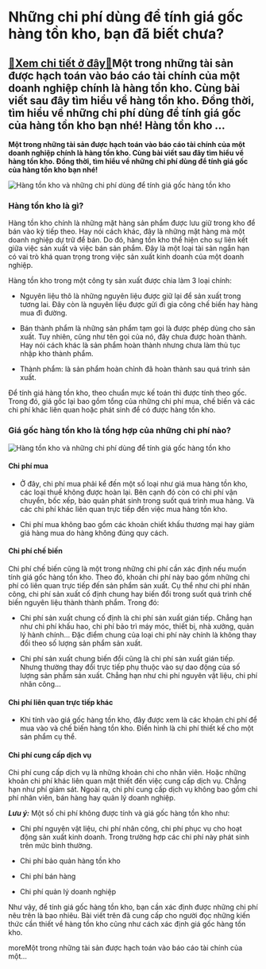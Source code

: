 Những chi phí dùng để tính giá gốc hàng tồn kho, bạn đã biết chưa?
==================================================================

[:gift:Xem chi tiết ở đây:gift:](https://hddtvn.com/nhung-chi-phi-dung-de-tinh-gia-goc-hang-ton-kho-ban-da-biet-chua/)Một trong những tài sản được hạch toán vào báo cáo tài chính của một doanh nghiệp chính là hàng tồn kho. Cùng bài viết sau đây tìm hiểu về hàng tồn kho. Đồng thời, tìm hiểu về những chi phí dùng để tính giá gốc của hàng tồn kho bạn nhé! Hàng tồn kho …
-----------------------------------------------------------------------------------------------------------------------------------------------------------------------------------------------------------------------------------------------------------

**Một trong những tài sản được hạch toán vào báo cáo tài chính của một doanh nghiệp chính là hàng tồn kho. Cùng bài viết sau đây tìm hiểu về hàng tồn kho. Đồng thời, tìm hiểu về những chi phí dùng để tính giá gốc của hàng tồn kho bạn nhé!**


![Hàng tồn kho và những chi phí dùng để tính giá gốc hàng tồn kho](https://hddtvn.com/wp-content/uploads/2021/01/Proship.VN_1496732848.9711.jpg "Hàng tồn kho và những chi phí dùng để tính giá gốc hàng tồn kho")


### **Hàng tồn kho là gì?**


Hàng tồn kho chính là những mặt hàng sản phẩm được lưu giữ trong kho để bán vào kỳ tiếp theo. Hay nói cách khác, đây là những mặt hàng mà một doanh nghiệp dự trữ để bán. Do đó, hàng tồn kho thể hiện cho sự liên kết giữa việc sản xuất và việc bán sản phẩm. Đây là một loại tài sản ngắn hạn có vai trò khá quan trọng trong việc sản xuất kinh doanh của một doanh nghiệp.


Hàng tồn kho trong một công ty sản xuất được chia làm 3 loại chính:




* Nguyên liệu thô là những nguyên liệu được giữ lại để sản xuất trong tương lai. Đây còn là nguyên liệu được gửi đi gia công chế biến hay hàng mua đi đường.

* Bán thành phẩm là những sản phẩm tạm gọi là được phép dùng cho sản xuất. Tuy nhiên, cũng như tên gọi của nó, đây chưa được hoàn thành. Hay nói cách khác là sản phẩm hoàn thành nhưng chưa làm thủ tục nhập kho thành phẩm.

* Thành phẩm: là sản phẩm hoàn chỉnh đã hoàn thành sau quá trình sản xuất.



Để tính giá hàng tồn kho, theo chuẩn mực kế toán thì được tính theo gốc. Trong đó, giá gốc lại bao gồm tổng của những chi phí mua, chế biến và các chi phí khác liên quan hoặc phát sinh để có được hàng tồn kho.


### **Giá gốc hàng tồn kho là tổng hợp của những chi phí nào?**


![Hàng tồn kho và những chi phí dùng để tính giá gốc hàng tồn kho](https://hddtvn.com/wp-content/uploads/2021/01/firststepseffectiveinventory2-1434481582364.jpg "Hàng tồn kho và những chi phí dùng để tính giá gốc hàng tồn kho")


#### **Chi phí mua**




* Ở đây, chi phí mua phải kể đến một số loại như giá mua hàng tồn kho, các loại thuế không được hoàn lại. Bên cạnh đó còn có chi phí vận chuyển, bốc xếp, bảo quản phát sinh trong suốt quá trình mua hàng. Và các chi phí khác liên quan trực tiếp đến việc mua hàng tồn kho.

* Chi phí mua không bao gồm các khoản chiết khấu thương mại hay giảm giá hàng mua do hàng không đúng quy cách.



#### **Chi phí chế biến**


Chi phí chế biến cũng là một trong những chi phí cần xác định nếu muốn tính giá gốc hàng tồn kho. Theo đó, khoản chi phí này bao gồm những chi phí có liên quan trực tiếp đến sản phẩm sản xuất. Cụ thể như chi phí nhân công, chi phí sản xuất cố định chung hay biến đổi trong suốt quá trình chế biến nguyên liệu thành thành phẩm. Trong đó:




* Chi phí sản xuất chung cố định là chi phí sản xuất gián tiếp. Chẳng hạn như chi phí khấu hao, chi phí bảo trì máy móc, thiết bị, nhà xưởng, quản lý hành chính… Đặc điểm chung của loại chi phí này chính là không thay đổi theo số lượng sản phẩm sản xuất.

* Chi phí sản xuất chung biến đổi cũng là chi phí sản xuất gián tiếp. Nhưng thường thay đổi trực tiếp phụ thuộc vào sự dao động của số lượng sản phẩm sản xuất. Chẳng hạn như chi phí nguyên vật liệu, chi phí nhân công…



#### **Chi phí liên quan trực tiếp khác**




* Khi tính vào giá gốc hàng tồn kho, đây được xem là các khoản chi phí để mua vào và chế biến hàng tồn kho. Điển hình là chi phí thiết kế cho một sản phẩm cụ thể.



#### **Chi phí cung cấp dịch vụ**


Chi phí cung cấp dịch vụ là những khoản chi cho nhân viên. Hoặc những khoản chi phí khác liên quan mật thiết đến việc cung cấp dịch vụ. Chẳng hạn như phí giám sát. Ngoài ra, chi phí cung cấp dịch vụ không bao gồm chi phí nhân viên, bán hàng hay quản lý doanh nghiệp.


***Lưu ý:*** Một số chi phí không được tính và giá gốc hàng tồn kho như:




* Chi phí nguyên vật liệu, chi phí nhân công, chi phí phục vụ cho hoạt động sản xuất kinh doanh. Trong trường hợp các chi phí này phát sinh trên mức bình thường.

* Chi phí bảo quản hàng tồn kho

* Chi phí bán hàng

* Chi phí quản lý doanh nghiệp



Như vậy, để tính giá gốc hàng tồn kho, bạn cần xác định được những chi phí nêu trên là bao nhiêu. Bài viết trên đã cung cấp cho người đọc những kiến thức cần thiết về hàng tồn kho cũng như cách xác định giá gốc hàng tồn kho.


moreMột trong những tài sản được hạch toán vào báo cáo tài chính của một…

